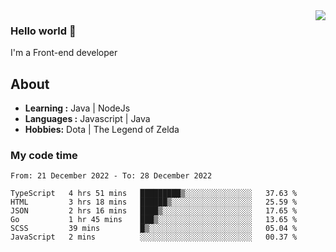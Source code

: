 <img align='right' src="https://github-readme-stats.vercel.app/api?username=jumodada&show_icons=true&theme=vue">

### Hello world 👋

I'm a Front-end developer 
    
## About
-  **Learning :** Java | NodeJs
-  **Languages :** Javascript | Java
-  **Hobbies:** Dota | The Legend of Zelda

### My code time

<!--START_SECTION:waka-->

```text
From: 21 December 2022 - To: 28 December 2022

TypeScript   4 hrs 51 mins   █████████▒░░░░░░░░░░░░░░░   37.63 %
HTML         3 hrs 18 mins   ██████▒░░░░░░░░░░░░░░░░░░   25.59 %
JSON         2 hrs 16 mins   ████▒░░░░░░░░░░░░░░░░░░░░   17.65 %
Go           1 hr 45 mins    ███▒░░░░░░░░░░░░░░░░░░░░░   13.65 %
SCSS         39 mins         █▒░░░░░░░░░░░░░░░░░░░░░░░   05.04 %
JavaScript   2 mins          ░░░░░░░░░░░░░░░░░░░░░░░░░   00.37 %
```

<!--END_SECTION:waka-->
